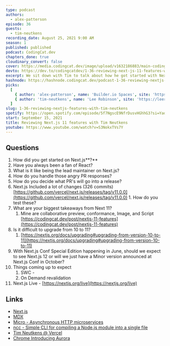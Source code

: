 ```yaml
---
type: podcast
authors:
  - alex-patterson
episode: 36
guests:
  - tim-neutkens
recording_date: August 25, 2021 9:00 AM
season: 1
published: published
podcast: CodingCat.dev
chapters_done: true
cloudinary_convert: false
cover: https://media.codingcat.dev/image/upload/v1632186883/main-codingcatdev-photo/x8ncnxweooiat7vzpwke.png
devto: https://dev.to/codingcatdev/1-36-reviewing-next-js-11-features-with-tim-neutkens-3hoi
excerpt: We sit down with Tim to talk about how he got started with Next.js and what things are upcoming in Next.js 11.
hashnode: https://hashnode.codingcat.dev/podcast-1-36-reviewing-nextjs-features-with-tim-neutkens
picks:
  [
    { author: 'alex-patterson', name: 'Builder.io Spaces', site: 'https://builder.io/spaces' },
    { author: 'tim-neutkens', name: 'Lee Robinson', site: 'https://leerob.io/' }
  ]
slug: 1-36-reviewing-nextjs-features-with-tim-neutkens
spotify: https://open.spotify.com/episode/5f7NgscE9NfrDusvHGhhG3?si=YadoDC8YQwO49XWpmlhbkA
start: September 15, 2021
title: Reviewing Next.js 11 features with Tim Neutkens
youtube: https://www.youtube.com/watch?v=S3NokxTVs7Y
---
```


## Questions

1. How did you get started on Next.js**?**
2. Have you always been a fan of React?
3. What is it like being the lead maintainer on Next.js?
4. How do you handle those angry PR responses?
5. How do you decide what PR's will go into a release?
6. Next.js Included a lot of changes (326 commits)
   [https://github.com/vercel/next.js/releases/tag/v11.0.0](https://github.com/vercel/next.js/releases/tag/v11.0.0) 1. How do you test these?
7. What are your biggest takeaways from Next 11?
   1. Mine are collaborative preview, conformance, Image, and Script
      [https://codingcat.dev/post/nextjs-11-features](https://codingcat.dev/post/nextjs-11-features)
8. Is it difficult to upgrade from 10 to 11?
   1. [https://nextjs.org/docs/upgrading#upgrading-from-version-10-to-11](https://nextjs.org/docs/upgrading#upgrading-from-version-10-to-11)
9. With Next.js Conf Special Edition happening in June, should we expect to see Next.js 12 or will we just have a Minor version announced at Next.js Conf in October?
10. Things coming up to expect
    1. SWC -
    2. On Demand revalidation
11. Next.js Live - [https://nextjs.org/live](https://nextjs.org/live)

## Links

- [Next.js](https://github.com/vercel/next.js)
- [MDX](https://github.com/mdx-js/mdx)
- [Micro - Asynchronous HTTP microservices](https://github.com/vercel/micro)
- [ncc - Simple CLI for compiling a Node.js module into a single file](https://github.com/vercel/ncc)
- [Tim Neutkens @ Vercel](https://vercel.com/about/timneutkens)
- [Chrome Introducing Aurora](https://web.dev/introducing-aurora/)
